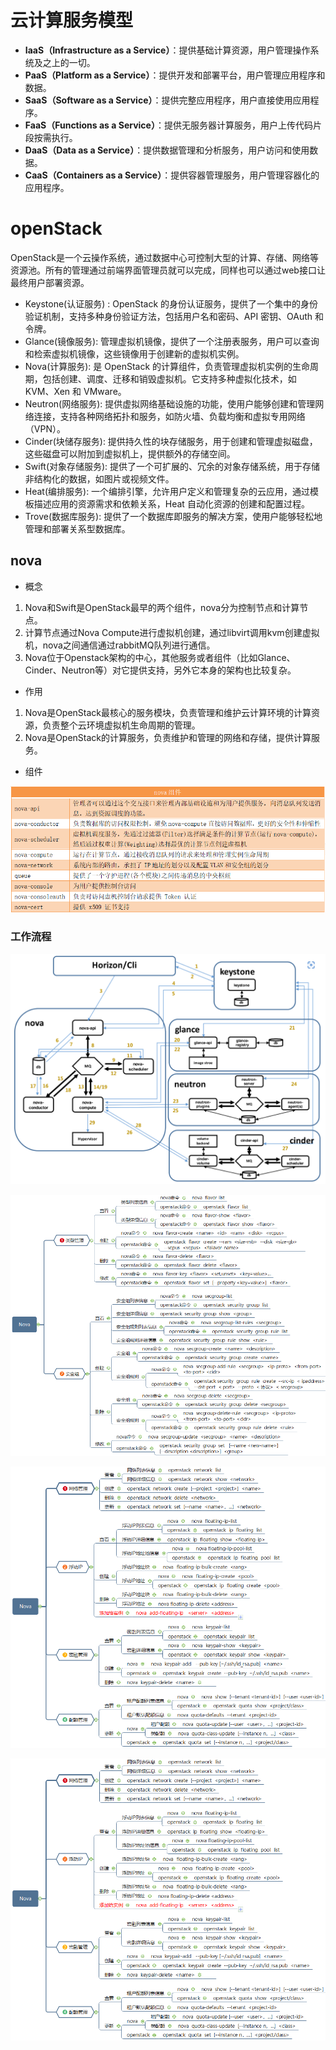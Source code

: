 

# 云计算服务模型

- **IaaS（Infrastructure as a Service）**：提供基础计算资源，用户管理操作系统及之上的一切。
- **PaaS（Platform as a Service）**：提供开发和部署平台，用户管理应用程序和数据。
- **SaaS（Software as a Service）**：提供完整应用程序，用户直接使用应用程序。
- **FaaS（Functions as a Service）**：提供无服务器计算服务，用户上传代码片段按需执行。
- **DaaS（Data as a Service）**：提供数据管理和分析服务，用户访问和使用数据。
- **CaaS（Containers as a Service）**：提供容器管理服务，用户管理容器化的应用程序。

# openStack

​	OpenStack是一个云操作系统，通过数据中心可控制大型的计算、存储、网络等资源池。所有的管理通过前端界面管理员就可以完成，同样也可以通过web接口让最终用户部署资源。

- Keystone(认证服务) :  OpenStack 的身份认证服务，提供了一个集中的身份验证机制，支持多种身份验证方法，包括用户名和密码、API 密钥、OAuth 和令牌。
- Glance(镜像服务): 管理虚拟机镜像，提供了一个注册表服务，用户可以查询和检索虚拟机镜像，这些镜像用于创建新的虚拟机实例。
- Nova(计算服务): 是 OpenStack 的计算组件，负责管理虚拟机实例的生命周期，包括创建、调度、迁移和销毁虚拟机。它支持多种虚拟化技术，如 KVM、Xen 和 VMware。
- Neutron(网络服务): 提供虚拟网络基础设施的功能，使用户能够创建和管理网络连接，支持各种网络拓扑和服务，如防火墙、负载均衡和虚拟专用网络（VPN）。
- Cinder(块储存服务): 提供持久性的块存储服务，用于创建和管理虚拟磁盘，这些磁盘可以附加到虚拟机上，提供额外的存储空间。
- Swift(对象存储服务): 提供了一个可扩展的、冗余的对象存储系统，用于存储非结构化的数据，如图片或视频文件。
- Heat(编排服务): 一个编排引擎，允许用户定义和管理复杂的云应用，通过模板描述应用的资源需求和依赖关系，Heat 自动化资源的创建和配置过程。
- Trove(数据库服务): 提供了一个数据库即服务的解决方案，使用户能够轻松地管理和部署关系型数据库。

## nova

- 概念

1. Nova和Swift是OpenStack最早的两个组件，nova分为控制节点和计算节点。
2. 计算节点通过Nova Compute进行虚拟机创建，通过libvirt调用kvm创建虚拟机，nova之间通信通过rabbitMQ队列进行通信。
3. Nova位于Openstack架构的中心，其他服务或者组件（比如Glance、Cinder、Neutron等）对它提供支持，另外它本身的架构也比较复杂。

- 作用

1. Nova是OpenStack最核心的服务模块，负责管理和维护云计算环境的计算资源，负责整个云环境虚拟机生命周期的管理。
2. Nova是OpenStack的计算服务，负责维护和管理的网络和存储，提供计算服务。

- 组件

![stickPicture](assets/stickPicture.png)

### 工作流程

![stickPicture](assets/stickPicture-1731403108838-10.png)

![stickPicture](assets/stickPicture-1731403218807-15.png)

![stickPicture](assets/stickPicture-1731403224722-17.png)

![stickPicture](assets/stickPicture-1731403231405-19.png)
